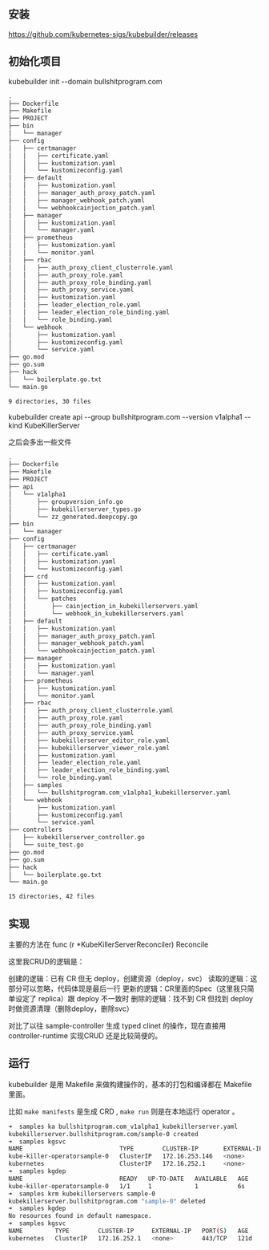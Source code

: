 
## 安装

https://github.com/kubernetes-sigs/kubebuilder/releases

## 初始化项目

kubebuilder init --domain bullshitprogram.com

```bash
.
├── Dockerfile
├── Makefile
├── PROJECT
├── bin
│   └── manager
├── config
│   ├── certmanager
│   │   ├── certificate.yaml
│   │   ├── kustomization.yaml
│   │   └── kustomizeconfig.yaml
│   ├── default
│   │   ├── kustomization.yaml
│   │   ├── manager_auth_proxy_patch.yaml
│   │   ├── manager_webhook_patch.yaml
│   │   └── webhookcainjection_patch.yaml
│   ├── manager
│   │   ├── kustomization.yaml
│   │   └── manager.yaml
│   ├── prometheus
│   │   ├── kustomization.yaml
│   │   └── monitor.yaml
│   ├── rbac
│   │   ├── auth_proxy_client_clusterrole.yaml
│   │   ├── auth_proxy_role.yaml
│   │   ├── auth_proxy_role_binding.yaml
│   │   ├── auth_proxy_service.yaml
│   │   ├── kustomization.yaml
│   │   ├── leader_election_role.yaml
│   │   ├── leader_election_role_binding.yaml
│   │   └── role_binding.yaml
│   └── webhook
│       ├── kustomization.yaml
│       ├── kustomizeconfig.yaml
│       └── service.yaml
├── go.mod
├── go.sum
├── hack
│   └── boilerplate.go.txt
└── main.go

9 directories, 30 files
```

kubebuilder create api --group bullshitprogram.com --version v1alpha1 --kind KubeKillerServer

之后会多出一些文件

```bash
.
├── Dockerfile
├── Makefile
├── PROJECT
├── api
│   └── v1alpha1
│       ├── groupversion_info.go
│       ├── kubekillerserver_types.go
│       └── zz_generated.deepcopy.go
├── bin
│   └── manager
├── config
│   ├── certmanager
│   │   ├── certificate.yaml
│   │   ├── kustomization.yaml
│   │   └── kustomizeconfig.yaml
│   ├── crd
│   │   ├── kustomization.yaml
│   │   ├── kustomizeconfig.yaml
│   │   └── patches
│   │       ├── cainjection_in_kubekillerservers.yaml
│   │       └── webhook_in_kubekillerservers.yaml
│   ├── default
│   │   ├── kustomization.yaml
│   │   ├── manager_auth_proxy_patch.yaml
│   │   ├── manager_webhook_patch.yaml
│   │   └── webhookcainjection_patch.yaml
│   ├── manager
│   │   ├── kustomization.yaml
│   │   └── manager.yaml
│   ├── prometheus
│   │   ├── kustomization.yaml
│   │   └── monitor.yaml
│   ├── rbac
│   │   ├── auth_proxy_client_clusterrole.yaml
│   │   ├── auth_proxy_role.yaml
│   │   ├── auth_proxy_role_binding.yaml
│   │   ├── auth_proxy_service.yaml
│   │   ├── kubekillerserver_editor_role.yaml
│   │   ├── kubekillerserver_viewer_role.yaml
│   │   ├── kustomization.yaml
│   │   ├── leader_election_role.yaml
│   │   ├── leader_election_role_binding.yaml
│   │   └── role_binding.yaml
│   ├── samples
│   │   └── bullshitprogram.com_v1alpha1_kubekillerserver.yaml
│   └── webhook
│       ├── kustomization.yaml
│       ├── kustomizeconfig.yaml
│       └── service.yaml
├── controllers
│   ├── kubekillerserver_controller.go
│   └── suite_test.go
├── go.mod
├── go.sum
├── hack
│   └── boilerplate.go.txt
└── main.go

15 directories, 42 files
```

## 实现

主要的方法在
    func (r *KubeKillerServerReconciler) Reconcile

这里我CRUD的逻辑是：

创建的逻辑：已有 CR 但无 deploy，创建资源（deploy，svc）
读取的逻辑：这部分可以忽略，代码体现是最后一行
更新的逻辑：CR里面的Spec（这里我只简单设定了 replica）跟 deploy 不一致时
删除的逻辑：找不到 CR 但找到 deploy 时做资源清理（删除deploy，删除svc）

对比了以往 sample-controller 生成 typed clinet 的操作，现在直接用 controller-runtime 实现CRUD 还是比较简便的。

## 运行

kubebuilder 是用 Makefile 来做构建操作的，基本的打包和编译都在 Makefile 里面。

比如 `make manifests` 是生成 CRD , `make run` 则是在本地运行 operator 。

```bash
➜  samples ka bullshitprogram.com_v1alpha1_kubekillerserver.yaml
kubekillerserver.bullshitprogram.com/sample-0 created
➜  samples kgsvc
NAME                           TYPE        CLUSTER-IP       EXTERNAL-IP   PORT(S)   AGE
kube-killer-operatorsample-0   ClusterIP   172.16.253.146   <none>        80/TCP    3s
kubernetes                     ClusterIP   172.16.252.1     <none>        443/TCP   121d
➜  samples kgdep
NAME                           READY   UP-TO-DATE   AVAILABLE   AGE
kube-killer-operatorsample-0   1/1     1            1           6s
➜  samples krm kubekillerservers sample-0
kubekillerserver.bullshitprogram.com "sample-0" deleted
➜  samples kgdep
No resources found in default namespace.
➜  samples kgsvc
NAME         TYPE        CLUSTER-IP     EXTERNAL-IP   PORT(S)   AGE
kubernetes   ClusterIP   172.16.252.1   <none>        443/TCP   121d
```

